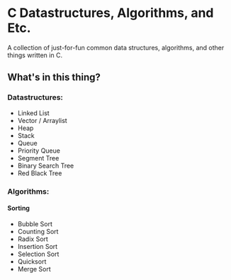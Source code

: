 # C Datastructures, Algorithms, and Etc.

A collection of just-for-fun common data structures, algorithms, and other things written in C.

## What's in this thing?
### Datastructures:
* Linked List
* Vector / Arraylist
* Heap
* Stack
* Queue
* Priority Queue
* Segment Tree
* Binary Search Tree
* Red Black Tree

### Algorithms:
#### Sorting
* Bubble Sort
* Counting Sort
* Radix Sort
* Insertion Sort
* Selection Sort
* Quicksort
* Merge Sort

